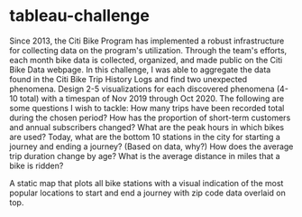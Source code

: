 # tableau-challenge
Since 2013, the Citi Bike Program has implemented a robust infrastructure for collecting data on the program's utilization. Through the team's efforts, each month bike data is collected, organized, and made public on the Citi Bike Data webpage.
In this challenge, I was able to aggregate the data found in the Citi Bike Trip History Logs and find two unexpected phenomena.
Design 2-5 visualizations for each discovered phenomena (4-10 total) with a timespan of Nov 2019 through Oct 2020. 
The following are some questions I wish to tackle:
How many trips have been recorded total during the chosen period?
How has the proportion of short-term customers and annual subscribers changed?
What are the peak hours in which bikes are used?
Today, what are the bottom 10 stations in the city for starting a journey and ending a journey? (Based on data, why?)
How does the average trip duration change by age?
What is the average distance in miles that a bike is ridden?

A static map that plots all bike stations with a visual indication of the most popular locations to start and end a journey with zip code data overlaid on top.
